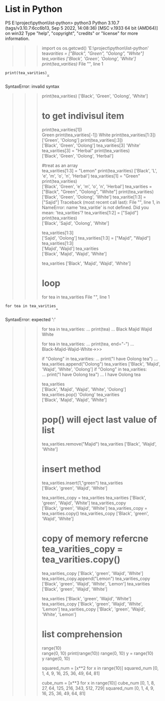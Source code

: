 # List in Python

PS E:\project\python\list-python> python3
Python 3.10.7 (tags/v3.10.7:6cc6b13, Sep 5 2022, 14:08:36) [MSC v.1933 64 bit (AMD64)] on win32
Type "help", "copyright", "credits" or "license" for more information.

> > > import os
> > > os.getcwd()
> > > 'E:\\project\\python\\list-python'
> > > tea*varities = ["Black", "Green", "Oolong", "White"]
> > > tea_varities
> > > ['Black', 'Green', 'Oolong', 'White']
> > > print(tea_varities)*
> > > File "<stdin>", line 1

    print(tea_varities)_
                       ^

SyntaxError: invalid syntax

> > > print(tea_varities)
> > > ['Black', 'Green', 'Oolong', 'White']
> > >
> > > # to get indivisul item
> > >
> > > print(tea_varities[1])  
> > > Green
> > > print(tea_varities[-1])
> > > White
> > > print(tea_varities[1:3])
> > > ['Green', 'Oolong']
> > > print(tea_varities[:3])  
> > > ['Black', 'Green', 'Oolong']
> > > tea_varities[3]
> > > 'White'
> > > tea_varities[3] = "Herbal"
> > > print(tea_varities)  
> > > ['Black', 'Green', 'Oolong', 'Herbal']
> > >
> > > #treat as an array  
> > > tea_varities[1:3] = "Lemon"
> > > print(tea_varities)
> > > ['Black', 'L', 'e', 'm', 'o', 'n', 'Herbal']
> > > tea_varities[1] = "Green"  
> > > print(tea_varities)  
> > > ['Black', 'Green', 'e', 'm', 'o', 'n', 'Herbal']
> > > tea_varities = ["Black", "Green", "Oolong", "White"]
> > > print(tea_varities)  
> > > ['Black', 'Green', 'Oolong', 'White']
> > > tea_varitie[1:3] = ["Sajid"]
> > > Traceback (most recent call last):
> > > File "<stdin>", line 1, in <module>
> > > NameError: name 'tea_varitie' is not defined. Did you mean: 'tea_varities'?
> > > tea_varities[1:2] = ["Sajid"]
> > > print(tea_varities)  
> > > ['Black', 'Sajid', 'Oolong', 'White']
> > >
> > > tea_varities[1:3]  
> > > ['Sajid', 'Oolong']
> > > tea_varities[1:3] = ["Majid", "Wajid"]
> > > tea_varities[1:3]  
> > > ['Majid', 'Wajid']
> > > tea_varities  
> > > ['Black', 'Majid', 'Wajid', 'White']
> > >
> > > tea_varities
> > > ['Black', 'Majid', 'Wajid', 'White']
> > >
> > > # loop
> > >
> > > for tea in tea_varities
> > > File "<stdin>", line 1

    for tea in tea_varities
                           ^

SyntaxError: expected ':'

> > > for tea in tea_varities:
> > > ... print(tea)
> > > ...
> > > Black
> > > Majid
> > > Wajid
> > > White
> > >
> > > for tea in tea_varities:
> > > ... print(tea, end="-")
> > > ...  
> > > Black-Majid-Wajid-White->>>
> > >
> > > if "Oolong" in tea_varities:
> > > ... print("I have Oolong tea")
> > > ...
> > > tea_varities.append("Oolong")
> > > tea_varities
> > > ['Black', 'Majid', 'Wajid', 'White', 'Oolong']
> > > if "Oolong" in tea_varities:  
> > > ... print("I have Oolong tea")
> > > ...
> > > I have Oolong tea
> > >
> > > tea_varities  
> > > ['Black', 'Majid', 'Wajid', 'White', 'Oolong']
> > > tea_varities.pop()
> > > 'Oolong'
> > > tea_varities  
> > > ['Black', 'Majid', 'Wajid', 'White']
> > >
> > > # pop() will eject last value of list
> > >
> > > tea_varities.remove("Majid")
> > > tea_varities
> > > ['Black', 'Wajid', 'White']
> > >
> > > # insert method
> > >
> > > tea_varities.insert(1,"green")
> > > tea_varities  
> > > ['Black', 'green', 'Wajid', 'White']
> > >
> > > tea_varities_copy = tea_varities
> > > tea_varities
> > > ['Black', 'green', 'Wajid', 'White']
> > > tea_varities_copy  
> > > ['Black', 'green', 'Wajid', 'White']
> > > tea_varities_copy = tea_varities.copy()
> > > tea_varities_copy
> > > ['Black', 'green', 'Wajid', 'White']
> > >
> > > # copy of memory refercne tea_varities_copy = tea_varities.copy()
> > >
> > > tea_varities_copy
> > > ['Black', 'green', 'Wajid', 'White']
> > > tea_varities_copy.append("Lemon")
> > > tea_varities_copy
> > > ['Black', 'green', 'Wajid', 'White', 'Lemon']
> > > tea_varities  
> > > ['Black', 'green', 'Wajid', 'White']
> > >
> > > tea_varities
> > > ['Black', 'green', 'Wajid', 'White']
> > > tea_varities_copy
> > > ['Black', 'green', 'Wajid', 'White', 'Lemon']
> > > tea_varities_copy
> > > ['Black', 'green', 'Wajid', 'White', 'Lemon']
> > >
> > > # list comprehension
> > >
> > > range(10)  
> > > range(0, 10)
> > > print(range(10))
> > > range(0, 10)
> > > y = range(10)  
> > > y
> > > range(0, 10)
> > >
> > > squared_num = [x**2 for x in range(10)]
> > > squared_num
> > > [0, 1, 4, 9, 16, 25, 36, 49, 64, 81]
> > >
> > > cube_num = [x**3 for x in range(10)]
> > > cube_num
> > > [0, 1, 8, 27, 64, 125, 216, 343, 512, 729]
> > > squared_num
> > > [0, 1, 4, 9, 16, 25, 36, 49, 64, 81]
